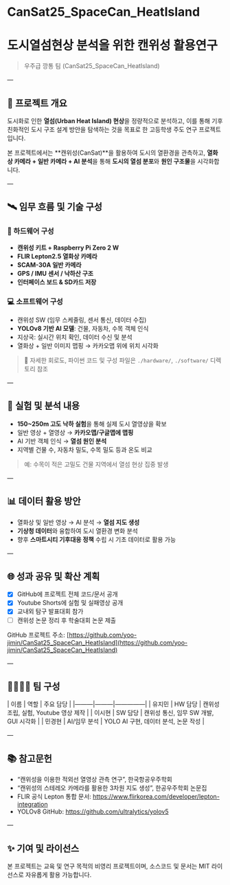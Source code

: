 # CanSat25_SpaceCan_HeatIsland
# 도시열섬현상 분석을 위한 캔위성 활용연구

> 우주급 깡통 팀 (CanSat25_SpaceCan_HeatIsland)

—

## 📌 프로젝트 개요

도시화로 인한 **열섬(Urban Heat Island) 현상**을 정량적으로 분석하고, 이를 통해 기후 친화적인 도시 구조 설계 방안을 탐색하는 것을 목표로 한 고등학생 주도 연구 프로젝트입니다.

본 프로젝트에서는 **캔위성(CanSat)**을 활용하여 도시의 열환경을 관측하고, **열화상 카메라 + 일반 카메라 + AI 분석**을 통해 **도시의 열섬 분포**와 **원인 구조물**을 시각화합니다.

—

## 🛰 임무 흐름 및 기술 구성

### 🔧 하드웨어 구성

- **캔위성 키트 + Raspberry Pi Zero 2 W**
- **FLIR Lepton2.5 열화상 카메라**
- **SCAM-30A 일반 카메라**
- **GPS / IMU 센서 / 낙하산 구조**
- **인터페이스 보드 & SD카드 저장**

### 💻 소프트웨어 구성

- 캔위성 SW (임무 스케줄링, 센서 통신, 데이터 수집)
- **YOLOv8 기반 AI 모델**: 건물, 자동차, 수목 객체 인식
- 지상국: 실시간 위치 확인, 데이터 수신 및 분석
- 열화상 + 일반 이미지 맵핑 → 카카오맵 위에 위치 시각화

> 📌 자세한 회로도, 파이썬 코드 및 구성 파일은 `./hardware/`, `./software/` 디렉토리 참조

—

## 🧪 실험 및 분석 내용

- **150~250m 고도 낙하 실험**을 통해 실제 도시 열영상을 확보
- 일반 영상 + 열영상 → **카카오맵/구글맵에 맵핑**
- AI 기반 객체 인식 → **열섬 원인 분석**
- 지역별 건물 수, 자동차 밀도, 수목 밀도 등과 온도 비교

> 예: 수목이 적은 고밀도 건물 지역에서 열섬 현상 집중 발생

—

## 📊 데이터 활용 방안

- 열화상 및 일반 영상 → AI 분석 → **열섬 지도 생성**
- **기상청 데이터**와 융합하여 도시 열환경 변화 분석
- 향후 **스마트시티 기후대응 정책** 수립 시 기초 데이터로 활용 가능

—

## 🌐 성과 공유 및 확산 계획

- [x] GitHub에 프로젝트 전체 코드/문서 공개  
- [x] Youtube Shorts에 실험 및 실패영상 공개  
- [x] 교내외 탐구 발표대회 참가  
- [ ] 캔위성 논문 정리 후 학술대회 논문 제출  

GitHub 프로젝트 주소: [https://github.com/yoo-jimin/CanSat25_SpaceCan_HeatIsland](https://github.com/yoo-jimin/CanSat25_SpaceCan_HeatIsland)

—

## 👨‍👩‍👦‍👦 팀 구성

| 이름 | 역할 | 주요 담당 |
|———|———|—————|
| 유지민 | HW 담당 | 캔위성 조립, 실험, Youtube 영상 제작 |
| 이시현 | SW 담당 | 캔위성 통신, 임무 SW 개발, GUI 시각화 |
| 민경현 | AI/임무 분석 | YOLO AI 구현, 데이터 분석, 논문 작성 |

—

## 📚 참고문헌

- “캔위성을 이용한 적외선 열영상 관측 연구”, 한국항공우주학회
- “캔위성의 스테레오 카메라를 활용한 3차원 지도 생성”, 한공우주학회 논문집
- FLIR 공식 Lepton 통합 문서: https://www.flirkorea.com/developer/lepton-integration
- YOLOv8 GitHub: https://github.com/ultralytics/yolov5

—

## ✨ 기여 및 라이선스

본 프로젝트는 교육 및 연구 목적의 비영리 프로젝트이며, 소스코드 및 문서는 MIT 라이선스로 자유롭게 활용 가능합니다.
